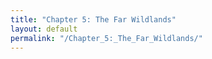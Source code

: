 ```yaml
---
title: "Chapter 5: The Far Wildlands"
layout: default  
permalink: "/Chapter_5:_The_Far_Wildlands/"
---
```

